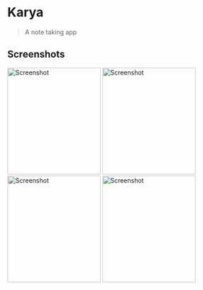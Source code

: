 # Karya
> A note taking app

## Screenshots 



<img src="https://github.com/user-attachments/assets/1bb9bf03-df4b-4c37-ba7b-8d7a7cefb898" alt="Screenshot" width="210" height ="240">
<img src="https://github.com/user-attachments/assets/f3de8ef8-db0e-40f1-9b95-44d77ebc39ea" alt="Screenshot" width="210" height ="240">
<img src="https://github.com/user-attachments/assets/5ea57eee-482c-4b86-931a-66bb8893a996" alt="Screenshot" width="210" height ="240">
<img src="https://github.com/user-attachments/assets/27cb1203-80e8-4375-8186-bbc612edffea" alt="Screenshot" width="210" height ="240">




